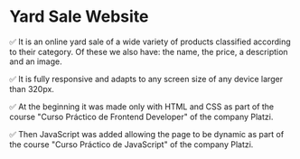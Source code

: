# Yard Sale Website

✅ It is an online yard sale of a wide variety of products classified according to their category. Of these we also have: the name, the price, a description and an image.

✅ It is fully responsive and adapts to any screen size of any device larger than 320px.

✅ At the beginning it was made only with HTML and CSS as part of the course "Curso Práctico de Frontend Developer" of the company Platzi.

✅ Then JavaScript was added allowing the page to be dynamic as part of the course "Curso Práctico de JavaScript" of the company Platzi.
